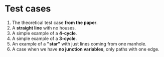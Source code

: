 # Test cases
1. The theoretical test case **from the paper**.
2. A **straight line** with no houses.
3. A simple example of a **4-cycle**.
4. A simple example of a **3-cycle**.
5. An example of a **"star"** with just lines coming from one manhole.
6. A case when we have **no junction variables**, only paths with one edge.